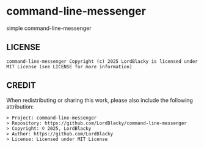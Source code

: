 # command-line-messenger

simple command-line-messenger

## LICENSE

```
command-line-messenger Copyright (c) 2025 LordBlacky is licensed under MIT License (see LICENSE for more information)
```

## CREDIT

When redistributing or sharing this work, please also include the following attribution:

```
> Project: command-line-messenger
> Repository: https://github.com/LordBlacky/command-line-messenger
> Copyright: © 2025, LordBlacky
> Author: https://github.com/LordBlacky
> License: Licensed under MIT License
```
